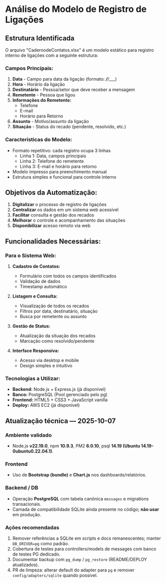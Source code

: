 # Análise do Modelo de Registro de Ligações

## Estrutura Identificada

O arquivo "CadernodeContatos.xlsx" é um modelo estático para registro interno de ligações com a seguinte estrutura:

### Campos Principais:
1. **Data** - Campo para data da ligação (formato: ___/___/___)
2. **Hora** - Horário da ligação
3. **Destinatário** - Pessoa/setor que deve receber a mensagem
4. **Remetente** - Pessoa que ligou
5. **Informações do Remetente:**
   - Telefone
   - E-mail
   - Horário para Retorno
6. **Assunto** - Motivo/assunto da ligação
7. **Situação** - Status do recado (pendente, resolvido, etc.)

### Características do Modelo:
- Formato repetitivo: cada registro ocupa 3 linhas
  - Linha 1: Data, campos principais
  - Linha 2: Telefone do remetente
  - Linha 3: E-mail e horário para retorno
- Modelo impresso para preenchimento manual
- Estrutura simples e funcional para controle interno

## Objetivos da Automatização:

1. **Digitalizar** o processo de registro de ligações
2. **Centralizar** os dados em um sistema web acessível
3. **Facilitar** consulta e gestão dos recados
4. **Melhorar** o controle e acompanhamento das situações
5. **Disponibilizar** acesso remoto via web

## Funcionalidades Necessárias:

### Para o Sistema Web:
1. **Cadastro de Contatos:**
   - Formulário com todos os campos identificados
   - Validação de dados
   - Timestamp automático

2. **Listagem e Consulta:**
   - Visualização de todos os recados
   - Filtros por data, destinatário, situação
   - Busca por remetente ou assunto

3. **Gestão de Status:**
   - Atualização da situação dos recados
   - Marcação como resolvido/pendente

4. **Interface Responsiva:**
   - Acesso via desktop e mobile
   - Design simples e intuitivo

### Tecnologias a Utilizar:
- **Backend:** Node.js + Express.js (já disponível)
- **Banco:** PostgreSQL (Pool gerenciado pelo pg)
- **Frontend:** HTML5 + CSS3 + JavaScript vanilla
- **Deploy:** AWS EC2 (já disponível)



## Atualização técnica — 2025-10-07
### Ambiente validado
- Node.js **v22.19.0**, npm **10.9.3**, PM2 **6.0.10**, psql **14.19 (Ubuntu 14.19-0ubuntu0.22.04.1)**.
### Frontend
- Uso de **Bootstrap (bundle)** e **Chart.js** nos dashboards/relatórios.
### Backend / DB
- Operação **PostgreSQL** com tabela canônica `messages` e migrations transacionais.
- Camada de compatibilidade SQLite ainda presente no código; **não usar** em produção.
### Ações recomendadas
1) Remover referências a SQLite em scripts e docs remanescentes; manter `DB_DRIVER=pg` como padrão.
2) Cobertura de testes para controllers/models de messages com banco de testes PG dedicado.
3) Documentar backup com `pg_dump` / `pg_restore` (README/DEPLOY atualizados).
4) PR de limpeza: alterar default do adapter para `pg` e remover `config/adapters/sqlite` quando possível.
